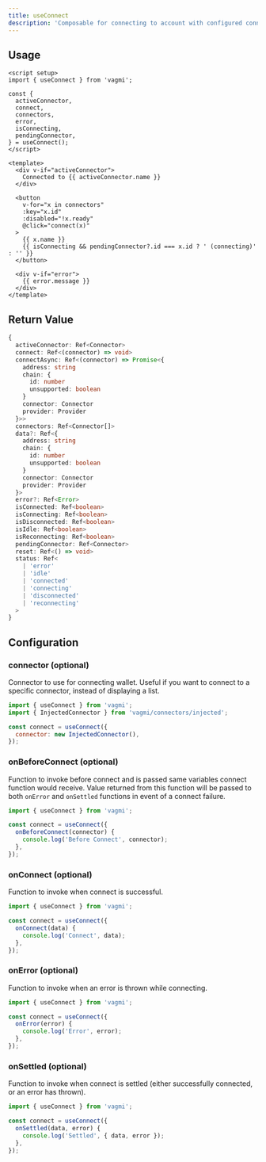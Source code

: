 ```yaml
---
title: useConnect
description: 'Composable for connecting to account with configured connectors.'
---
```


## Usage

```vue
<script setup>
import { useConnect } from 'vagmi';

const {
  activeConnector,
  connect,
  connectors,
  error,
  isConnecting,
  pendingConnector,
} = useConnect();
</script>

<template>
  <div v-if="activeConnector">
    Connected to {{ activeConnector.name }}
  </div>

  <button
    v-for="x in connectors"
    :key="x.id"
    :disabled="!x.ready"
    @click="connect(x)"
  >
    {{ x.name }}
    {{ isConnecting && pendingConnector?.id === x.id ? ' (connecting)' : '' }}
  </button>

  <div v-if="error">
    {{ error.message }}
  </div>
</template>
```

## Return Value

```ts
{
  activeConnector: Ref<Connector>
  connect: Ref<(connector) => void>
  connectAsync: Ref<(connector) => Promise<{
    address: string
    chain: {
      id: number
      unsupported: boolean
    }
    connector: Connector
    provider: Provider
  }>>
  connectors: Ref<Connector[]>
  data?: Ref<{
    address: string
    chain: {
      id: number
      unsupported: boolean
    }
    connector: Connector
    provider: Provider
  }>
  error?: Ref<Error>
  isConnected: Ref<boolean>
  isConnecting: Ref<boolean>
  isDisconnected: Ref<boolean>
  isIdle: Ref<boolean>
  isReconnecting: Ref<boolean>
  pendingConnector: Ref<Connector>
  reset: Ref<() => void>
  status: Ref<
    | 'error'
    | 'idle'
    | 'connected'
    | 'connecting'
    | 'disconnected'
    | 'reconnecting'
  >
}
```

## Configuration

### connector (optional)

Connector to use for connecting wallet. Useful if you want to connect to a specific connector, instead of displaying a list.

```js
import { useConnect } from 'vagmi';
import { InjectedConnector } from 'vagmi/connectors/injected';

const connect = useConnect({
  connector: new InjectedConnector(),
});
```

### onBeforeConnect (optional)

Function to invoke before connect and is passed same variables connect function would receive. Value returned from this function will be passed to both `onError` and `onSettled` functions in event of a connect failure.

```js
import { useConnect } from 'vagmi';

const connect = useConnect({
  onBeforeConnect(connector) {
    console.log('Before Connect', connector);
  },
});
```

### onConnect (optional)

Function to invoke when connect is successful.

```js
import { useConnect } from 'vagmi';

const connect = useConnect({
  onConnect(data) {
    console.log('Connect', data);
  },
});
```

### onError (optional)

Function to invoke when an error is thrown while connecting.

```js
import { useConnect } from 'vagmi';

const connect = useConnect({
  onError(error) {
    console.log('Error', error);
  },
});
```

### onSettled (optional)

Function to invoke when connect is settled (either successfully connected, or an error has thrown).

```js
import { useConnect } from 'vagmi';

const connect = useConnect({
  onSettled(data, error) {
    console.log('Settled', { data, error });
  },
});
```
